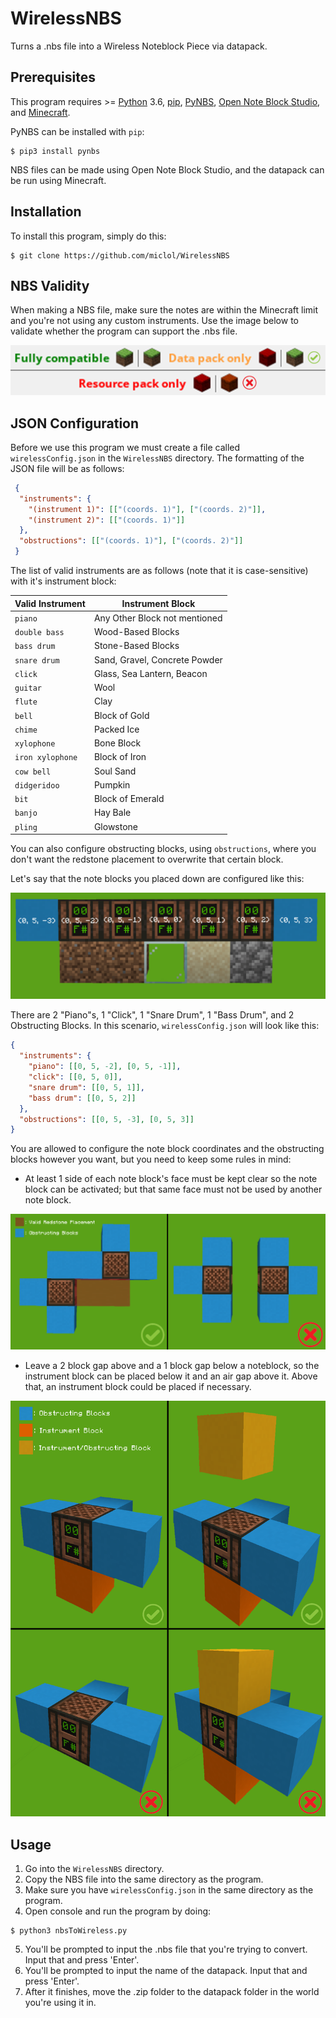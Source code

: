# WirelessNBS
Turns a .nbs file into a Wireless Noteblock Piece via datapack.

## Prerequisites
This program requires >= [Python](https://www.python.org/downloads/) 3.6, [pip](https://pip.pypa.io/en/stable/installing/), [PyNBS](https://github.com/vberlier/pynbs), [Open Note Block Studio](https://opennbs.org/), and [Minecraft](https://www.minecraft.net/).

PyNBS can be installed with `pip`:
 ```
 $ pip3 install pynbs
 ```
 
 NBS files can be made using Open Note Block Studio, and the datapack can be run using Minecraft.
 
## Installation
To install this program, simply do this:
 ```
 $ git clone https://github.com/miclol/WirelessNBS
 ```
 
## NBS Validity
When making a NBS file, make sure the notes are within the Minecraft limit and you're not using any custom instruments.
Use the image below to validate whether the program can support the .nbs file.

![NBS Validator](images/NBSValid.png) 

## JSON Configuration
Before we use this program we must create a file called `wirelessConfig.json` in the `WirelessNBS` directory.
 The formatting of the JSON file will be as follows:
```json
 {
  "instruments": {
    "(instrument 1)": [["(coords. 1)"], ["(coords. 2)"]],
    "(instrument 2)": [["(coords. 1)"]]
  },
  "obstructions": [["(coords. 1)"], ["(coords. 2)"]]
 }
```
 The list of valid instruments are as follows (note that it is case-sensitive) with it's instrument block:

|Valid Instrument|Instrument Block|
|--|--|
|`piano`|Any Other Block not mentioned|
|`double bass`|Wood-Based Blocks|
|`bass drum`|Stone-Based Blocks|
|`snare drum`|Sand, Gravel, Concrete Powder|
|`click`|Glass, Sea Lantern, Beacon|
|`guitar`|Wool|
|`flute`|Clay|
|`bell`|Block of Gold|
|`chime`|Packed Ice|
|`xylophone`|Bone Block|
|`iron xylophone`|Block of Iron|
|`cow bell`|Soul Sand|
|`didgeridoo`|Pumpkin|
|`bit`|Block of Emerald|
|`banjo`|Hay Bale|
|`pling`|Glowstone|

You can also configure obstructing blocks, using `obstructions`, where you don't want the redstone placement to overwrite that certain block.

Let's say that the note blocks you placed down are configured like this:

![Noteblock Placement](images/NoteblockPlacement.PNG)

There are 2 "Piano"s, 1 "Click", 1 "Snare Drum", 1 "Bass Drum", and 2 Obstructing Blocks.
In this scenario, `wirelessConfig.json` will look like this:
```json
{
  "instruments": {
	"piano": [[0, 5, -2], [0, 5, -1]],
	"click": [[0, 5, 0]],
	"snare drum": [[0, 5, 1]],
	"bass drum": [[0, 5, 2]]
  },
  "obstructions": [[0, 5, -3], [0, 5, 3]]
}
```

You are allowed to configure the note block coordinates and the obstructing blocks however you want, but you need to keep some rules in mind:
- At least 1 side of each note block's face must be kept clear so the note block can be activated; but that same face must not be used by another note block.

![Config Rule 1](images/NoteblockConfig1.PNG)

- Leave a 2 block gap above and a 1 block gap below a noteblock, so the instrument block can be placed below it and an air gap above it. Above that, an instrument block could be placed if necessary.

![Config Rule 2](images/NoteblockConfig2.png)

## Usage
1. Go into the `WirelessNBS` directory.
2. Copy the NBS file into the same directory as the program.
3. Make sure you have `wirelessConfig.json` in the same directory as the program.
4. Open console and run the program by doing:
 ```
 $ python3 nbsToWireless.py
 ```
5. You'll be prompted to input the .nbs file that you're trying to convert. Input that and press 'Enter'.
6. You'll be prompted to input the name of the datapack. Input that and press 'Enter'.
7. After it finishes, move the .zip folder to the datapack folder in the world you're using it in.
